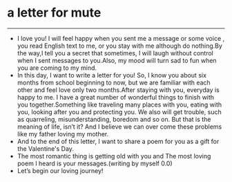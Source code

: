 # a letter for mute

- - -
* I love you! I will feel happy when you sent me a message or some voice , you read  English text to me, or you stay with me although do nothing.By the way,I tell you a secret that sometimes, I will laugh without control when I sent messages to you.Also, my mood will turn sad to fun when you are coming to my mind.
* In this day, I want to write a letter for you! So, I know you about six months from school beginning to now, but we are familiar with each other and feel love only two months.After staying with you, everyday is happy to me. I have a great number of wonderful things to finish with you together.Something like traveling many places with you, eating with you, looking after you and protecting you. We also will get trouble, such as quarreling, misunderstanding, boredom and so on. But that is the meaning of life, isn’t it? And I believe we can over come these problems like my father loving my mother.
* And to the end of this letter, I want to share a poem for you as a gift for the Valentine's Day.
* The most romantic thing is getting old with you and The most loving poem I heard is your messages.(writing by myself 0.0)
* Let’s begin our loving journey!
